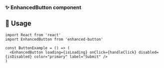 ### ✨ EnhancedButton component

## 🔨 Usage

```tsx
import React from 'react'
import EnhancedButton from 'enhanced-button'

const ButtonExample = () => (
  <EnhancedButton loading={isLoading} onClick={handleClick} disabled={isDisabled} color="primary" label="Submit" />
)
```
